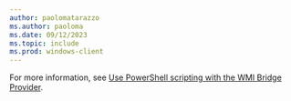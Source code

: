 ```yaml
---
author: paolomatarazzo
ms.author: paoloma
ms.date: 09/12/2023
ms.topic: include
ms.prod: windows-client
---
```


For more information, see [Use PowerShell scripting with the WMI Bridge Provider](/windows/client-management/mdm/using-powershell-scripting-with-the-wmi-bridge-provider).
